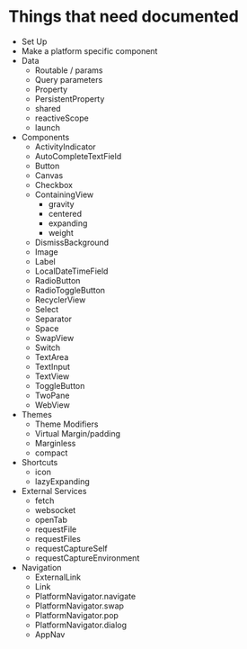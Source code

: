 # Things that need documented

- Set Up
- Make a platform specific component
- Data
  - Routable / params 
  - Query parameters 
  - Property
  - PersistentProperty
  - shared
  - reactiveScope
  - launch
- Components
  - ActivityIndicator
  - AutoCompleteTextField
  - Button
  - Canvas
  - Checkbox
  - ContainingView
    - gravity
    - centered
    - expanding
    - weight
  - DismissBackground
  - Image
  - Label
  - LocalDateTimeField
  - RadioButton
  - RadioToggleButton
  - RecyclerView
  - Select
  - Separator
  - Space
  - SwapView
  - Switch
  - TextArea
  - TextInput
  - TextView
  - ToggleButton
  - TwoPane
  - WebView
- Themes
  - Theme Modifiers
  - Virtual Margin/padding
  - Marginless
  - compact
- Shortcuts
  - icon
  - lazyExpanding
- External Services
  - fetch
  - websocket
  - openTab
  - requestFile
  - requestFiles
  - requestCaptureSelf
  - requestCaptureEnvironment
- Navigation
  - ExternalLink
  - Link
  - PlatformNavigator.navigate
  - PlatformNavigator.swap
  - PlatformNavigator.pop
  - PlatformNavigator.dialog
  - AppNav
